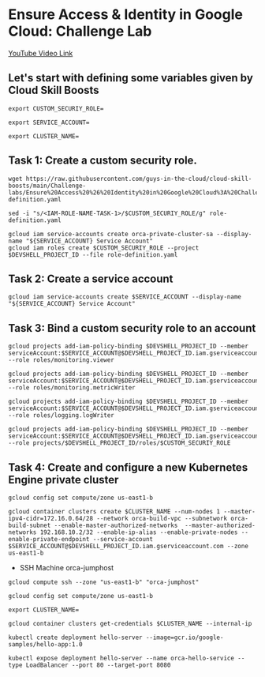 # Ensure Access & Identity in Google Cloud: Challenge Lab

[YouTube Video Link](https://youtu.be/uKXyvbhFx6o)

## Let's start with defining some variables given by Cloud Skill Boosts

```
export CUSTOM_SECURIY_ROLE=
```
```
export SERVICE_ACCOUNT=
```
```
export CLUSTER_NAME=
```

## Task 1: Create a custom security role.

```
wget https://raw.githubusercontent.com/guys-in-the-cloud/cloud-skill-boosts/main/Challenge-labs/Ensure%20Access%20%26%20Identity%20in%20Google%20Cloud%3A%20Challenge%20Lab/role-definition.yaml
```

```
sed -i "s/<IAM-ROLE-NAME-TASK-1>/$CUSTOM_SECURIY_ROLE/g" role-definition.yaml
```

```
gcloud iam service-accounts create orca-private-cluster-sa --display-name "${SERVICE_ACCOUNT} Service Account"
gcloud iam roles create $CUSTOM_SECURIY_ROLE --project $DEVSHELL_PROJECT_ID --file role-definition.yaml

```

## Task 2: Create a service account

```
gcloud iam service-accounts create $SERVICE_ACCOUNT --display-name "${SERVICE_ACCOUNT} Service Account"
```

## Task 3: Bind a custom security role to an account

```
gcloud projects add-iam-policy-binding $DEVSHELL_PROJECT_ID --member serviceAccount:$SERVICE_ACCOUNT@$DEVSHELL_PROJECT_ID.iam.gserviceaccount.com --role roles/monitoring.viewer

gcloud projects add-iam-policy-binding $DEVSHELL_PROJECT_ID --member serviceAccount:$SERVICE_ACCOUNT@$DEVSHELL_PROJECT_ID.iam.gserviceaccount.com --role roles/monitoring.metricWriter

gcloud projects add-iam-policy-binding $DEVSHELL_PROJECT_ID --member serviceAccount:$SERVICE_ACCOUNT@$DEVSHELL_PROJECT_ID.iam.gserviceaccount.com --role roles/logging.logWriter

gcloud projects add-iam-policy-binding $DEVSHELL_PROJECT_ID --member serviceAccount:$SERVICE_ACCOUNT@$DEVSHELL_PROJECT_ID.iam.gserviceaccount.com --role projects/$DEVSHELL_PROJECT_ID/roles/$CUSTOM_SECURIY_ROLE

```
## Task 4: Create and configure a new Kubernetes Engine private cluster
```
gcloud config set compute/zone us-east1-b
```

```
gcloud container clusters create $CLUSTER_NAME --num-nodes 1 --master-ipv4-cidr=172.16.0.64/28 --network orca-build-vpc --subnetwork orca-build-subnet --enable-master-authorized-networks  --master-authorized-networks 192.168.10.2/32 --enable-ip-alias --enable-private-nodes --enable-private-endpoint --service-account $SERVICE_ACCOUNT@$DEVSHELL_PROJECT_ID.iam.gserviceaccount.com --zone us-east1-b

```
- SSH Machine orca-jumphost
```
gcloud compute ssh --zone "us-east1-b" "orca-jumphost" 
```
```
gcloud config set compute/zone us-east1-b
```
```
export CLUSTER_NAME=
```
```
gcloud container clusters get-credentials $CLUSTER_NAME --internal-ip

kubectl create deployment hello-server --image=gcr.io/google-samples/hello-app:1.0

kubectl expose deployment hello-server --name orca-hello-service --type LoadBalancer --port 80 --target-port 8080
```






